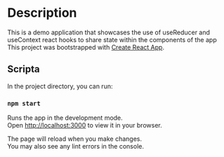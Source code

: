 # Description
This is a demo application that showcases the use of useReducer and useContext react hooks to share state within the components of the app
This project was bootstrapped with [Create React App](https://github.com/facebook/create-react-app).

## Scripta

In the project directory, you can run:

### `npm start`

Runs the app in the development mode.\
Open [http://localhost:3000](http://localhost:3000) to view it in your browser.

The page will reload when you make changes.\
You may also see any lint errors in the console.
